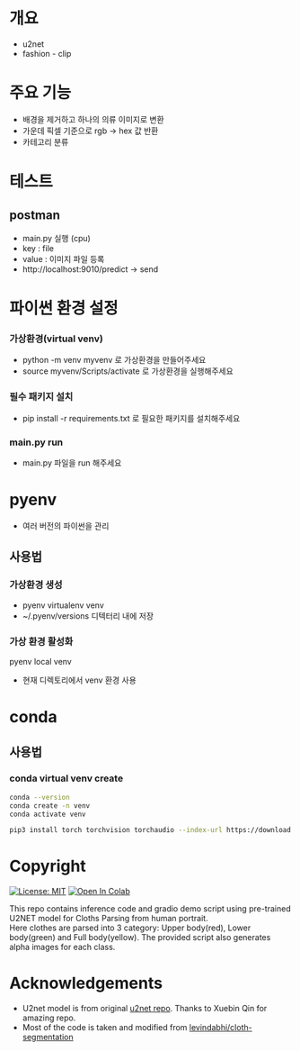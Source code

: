 # 개요
- u2net
- fashion - clip

# 주요 기능
- 배경을 제거하고 하나의 의류 이미지로 변환
- 가운데 픽셀 기준으로 rgb -> hex 값 반환
- 카테고리 분류

# 테스트
## postman
- main.py 실행 (cpu)
- key : file
- value : 이미지 파일 등록
- http://localhost:9010/predict -> send


# 파이썬 환경 설정
### 가상환경(virtual venv)
- python -m venv myvenv 로 가상환경을 만들어주세요
- source myvenv/Scripts/activate 로 가상환경을 실행해주세요
### 필수 패키지 설치
- pip install -r requirements.txt 로 필요한 패키지를 설치해주세요
### main.py run
- main.py 파일을 run 해주세요


# pyenv 

- 여러 버전의 파이썬을 관리
## 사용법 
### 가상환경 생성
- pyenv virtualenv venv
- ~/.pyenv/versions 디텍터리 내에 저장
### 가상 환경 활성화
pyenv local venv
- 현재 디렉토리에서 venv 환경 사용


# conda 
## 사용법

### conda virtual venv create

```bash
conda --version
conda create -n venv
conda activate venv

```
```bash
pip3 install torch torchvision torchaudio --index-url https://download.pytorch.org/whl/cu118
```


# Copyright
[![License: MIT](https://img.shields.io/badge/License-MIT-green.svg)](https://opensource.org/licenses/MIT)
[![Open In Colab](https://colab.research.google.com/assets/colab-badge.svg)](https://colab.research.google.com/drive/1LGgLiHiWcmpQalgazLgq4uQuVUm9ZM4M?usp=sharing)

This repo contains inference code and gradio demo script using pre-trained U2NET model for Cloths Parsing from human portrait.</br>
Here clothes are parsed into 3 category: Upper body(red), Lower body(green) and Full body(yellow). The provided script also generates alpha images for each class. 

# Acknowledgements
- U2net model is from original [u2net repo](https://github.com/xuebinqin/U-2-Net). Thanks to Xuebin Qin for amazing repo.
- Most of the code is taken and modified from  [levindabhi/cloth-segmentation](https://github.com/levindabhi/cloth-segmentation)
